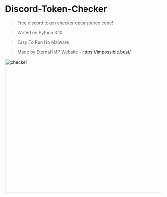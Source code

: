 # Discord-Token-Checker
> Free discord token checker open source code!

> Writed on Python 3.10

> Easy To Run No Malware

> Made by Eternal IMP
> Website - https://impossible.best/


<img width="971" height="427" alt="checker" src="https://github.com/user-attachments/assets/707c982e-e4ff-4372-8862-e3717d7aaed6" />
